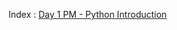 Index :
[Day 1 PM - Python Introduction](https://github.com/sonnyrd/learning_journal/blob/main/Phase_0/Week_1/Day1-PM-Introduction%20Python.ipynb)

